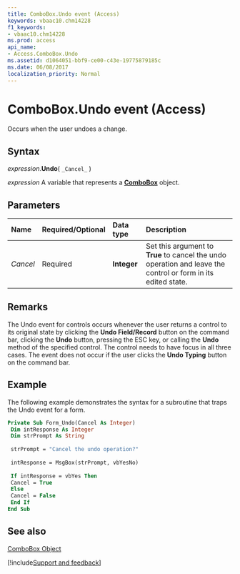 ```yaml
---
title: ComboBox.Undo event (Access)
keywords: vbaac10.chm14228
f1_keywords:
- vbaac10.chm14228
ms.prod: access
api_name:
- Access.ComboBox.Undo
ms.assetid: d1064051-bbf9-ce00-c43e-19775879185c
ms.date: 06/08/2017
localization_priority: Normal
---
```



# ComboBox.Undo event (Access)

Occurs when the user undoes a change.


## Syntax

_expression_.**Undo**( `_Cancel_` )

_expression_ A variable that represents a **[ComboBox](Access.ComboBox.md)** object.


## Parameters



|Name|Required/Optional|Data type|Description|
|:-----|:-----|:-----|:-----|
| _Cancel_|Required|**Integer**|Set this argument to  **True** to cancel the undo operation and leave the control or form in its edited state.|

## Remarks

The Undo event for controls occurs whenever the user returns a control to its original state by clicking the  **Undo Field/Record** button on the command bar, clicking the **Undo** button, pressing the ESC key, or calling the **Undo** method of the specified control. The control needs to have focus in all three cases. The event does not occur if the user clicks the **Undo Typing** button on the command bar.




## Example

The following example demonstrates the syntax for a subroutine that traps the Undo event for a form.


```vb
Private Sub Form_Undo(Cancel As Integer) 
 Dim intResponse As Integer 
 Dim strPrompt As String 
 
 strPrompt = "Cancel the undo operation?" 
 
 intResponse = MsgBox(strPrompt, vbYesNo) 
 
 If intResponse = vbYes Then 
 Cancel = True 
 Else 
 Cancel = False 
 End If 
End Sub
```


## See also


[ComboBox Object](Access.ComboBox.md)

[!include[Support and feedback](~/includes/feedback-boilerplate.md)]